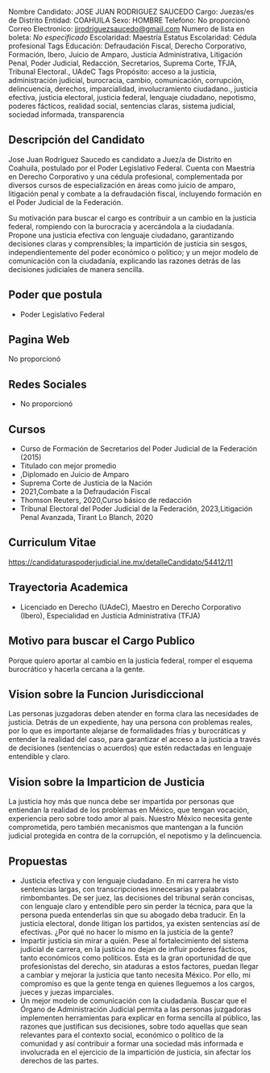 Nombre Candidato: JOSE JUAN RODRIGUEZ SAUCEDO
Cargo: Juezas/es de Distrito
Entidad: COAHUILA
Sexo: HOMBRE
Telefono: No proporcionó
Correo Electronico: jjrodriguezsaucedo@gmail.com
Numero de lista en boleta: *No especificado*
Escolaridad: Maestría
Estatus Escolaridad: Cédula profesional
Tags Educación: Defraudación Fiscal, Derecho Corporativo, Formación, Ibero, Juicio de Amparo, Justicia Administrativa, Litigación Penal, Poder Judicial, Redacción, Secretarios, Suprema Corte, TFJA, Tribunal Electoral., UAdeC
Tags Propósito: acceso a la justicia, administración judicial, burocracia, cambio, comunicación, corrupción, delincuencia, derechos, imparcialidad, involucramiento ciudadano., justicia efectiva, justicia electoral, justicia federal, lenguaje ciudadano, nepotismo, poderes fácticos, realidad social, sentencias claras, sistema judicial, sociedad informada, transparencia


## Descripción del Candidato 

Jose Juan Rodriguez Saucedo es candidato a Juez/a de Distrito en Coahuila, postulado por el Poder Legislativo Federal. Cuenta con Maestría en Derecho Corporativo y una cédula profesional, complementada por diversos cursos de especialización en áreas como juicio de amparo, litigación penal y combate a la defraudación fiscal, incluyendo formación en el Poder Judicial de la Federación.

Su motivación para buscar el cargo es contribuir a un cambio en la justicia federal, rompiendo con la burocracia y acercándola a la ciudadanía. Propone una justicia efectiva con lenguaje ciudadano, garantizando decisiones claras y comprensibles; la impartición de justicia sin sesgos, independientemente del poder económico o político; y un mejor modelo de comunicación con la ciudadanía, explicando las razones detrás de las decisiones judiciales de manera sencilla.


## Poder que postula

- Poder Legislativo Federal


## Pagina Web

No proporcionó


## Redes Sociales

- No proporcionó


## Cursos

- Curso de Formación de Secretarios del Poder Judicial de la Federación (2015)
- Titulado con mejor promedio
- ,Diplomado en Juicio de Amparo
- Suprema Corte de Justicia de la Nación
- 2021,Combate a la Defraudación Fiscal
- Thomson Reuters, 2020,Curso básico de redacción
- Tribunal Electoral del Poder Judicial de la Federación, 2023,Litigación Penal Avanzada, Tirant Lo Blanch, 2020


## Curriculum Vitae

https://candidaturaspoderjudicial.ine.mx/detalleCandidato/54412/11


## Trayectoria Academica

- Licenciado en Derecho (UAdeC), Maestro en Derecho Corporativo (Ibero), Especialidad en Justicia Administrativa (TFJA)


## Motivo para buscar el Cargo Publico

Porque quiero aportar al cambio en la justicia federal, romper el esquema burocrático y hacerla cercana a la gente.


## Vision sobre la Funcion Jurisdiccional

Las personas juzgadoras deben atender en forma clara las necesidades de justicia. Detrás de un expediente, hay una persona con problemas reales, por lo que es importante alejarse de formalidades frías y burocráticas y entender la realidad del caso, para garantizar el acceso a la justicia a través de decisiones (sentencias o acuerdos) que estén redactadas en lenguaje entendible y claro.


## Vision sobre la Imparticion de Justicia

La justicia hoy más que nunca debe ser impartida por personas que entiendan la realidad de los problemas en México, que tengan vocación, experiencia pero sobre todo amor al país. Nuestro México necesita gente comprometida, pero también mecanismos que mantengan a la función judicial protegida en contra de la corrupción, el nepotismo y la delincuencia.


## Propuestas

- Justicia efectiva y con lenguaje ciudadano. En mi carrera he visto sentencias largas, con transcripciones innecesarias y palabras rimbombantes. De ser juez, las decisiones del tribunal serán concisas, con lenguaje claro y entendible pero sin perder la técnica, para que la persona pueda entenderlas sin que su abogado deba traducir. En la justicia electoral, donde litigan los partidos, ya existen sentencias así de efectivas. ¿Por qué no hacer lo mismo en la justicia de la gente?
- Impartir justicia sin mirar a quién. Pese al fortalecimiento del sistema judicial de carrera, en la justicia no dejan de influir poderes fácticos, tanto económicos como políticos. Esta es la gran oportunidad de que profesionistas del derecho, sin ataduras a estos factores, puedan llegar a cambiar y mejorar la justicia que tanto necesita México. Por ello, mi compromiso es que la gente tenga en quienes lleguemos a los cargos, jueces y juezas imparciales.
- Un mejor modelo de comunicación con la ciudadanía. Buscar que el Órgano de Administración Judicial permita a las personas juzgadoras implementen herramientas para explicar en forma sencilla al público, las razones que justifican sus decisiones, sobre todo aquellas que sean relevantes para el contexto social, económico o político de la comunidad y así contribuir a formar una sociedad más informada e involucrada en el ejercicio de la impartición de justicia, sin afectar los derechos de las partes.

